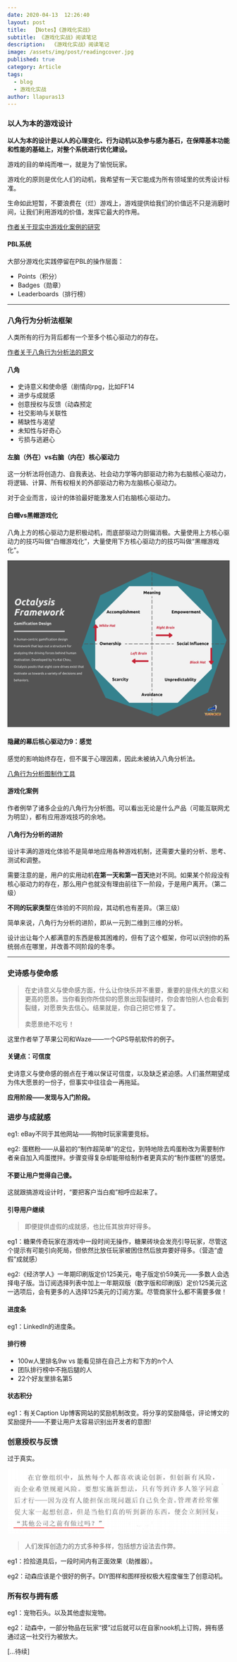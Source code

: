 ```yaml
---
date: 2020-04-13  12:26:40
layout: post
title:  【Notes】《游戏化实战》
subtitle: 《游戏化实战》阅读笔记
description:  《游戏化实战》阅读笔记
image: /assets/img/post/readingcover.jpg
published: true
category: Article
tags:
  - blog
  - 游戏化实战
author: llapuras13
---
```



### 以人为本的游戏设计

**以人为本的设计是以人的心理变化、行为动机以及参与感为基石，在保障基本功能和性能的基础上，对整个系统进行优化建设。**

游戏的目的单纯而唯一，就是为了愉悦玩家。

游戏化的原则是优化人们的动机，我希望有一天它能成为所有领域里的优秀设计标准。

生命如此短暂，不要浪费在（烂）游戏上，游戏提供给我们的价值远不只是消磨时间，让我们利用游戏的价值，发挥它最大的作用。

[作者关于现实中游戏化案例的研究](https://yukaichou.com/gamification-examples/gamification-stats-figures/)

#### PBL系统

大部分游戏化实践停留在PBL的操作层面：
- Points（积分）
- Badges（勋章）
- Leaderboards（排行榜）

<hr> 


### 八角行为分析法框架

人类所有的行为背后都有一个至多个核心驱动力的存在。

[作者关于八角行为分析法的原文](https://yukaichou.com/gamification-examples/octalysis-complete-gamification-framework/)

#### 八角

- 史诗意义和使命感（剧情向rpg，比如FF14
- 进步与成就感
- 创意授权与反馈（动森预定
- 社交影响与关联性
- 稀缺性与渴望
- 未知性与好奇心
- 亏损与逃避心

#### 左脑（外在）vs右脑（内在）核心驱动力

这一分析法将创造力、自我表达、社会动力学等内部驱动力称为右脑核心驱动力，将逻辑、计算、所有权相关的外部驱动力称为左脑核心驱动力。

对于企业而言，设计的体验最好能激发人们右脑核心驱动力。

#### 白帽vs黑帽游戏化

八角上方的核心驱动力是积极动机，而底部驱动力则偏消极。大量使用上方核心驱动力的技巧叫做“白帽游戏化”，大量使用下方核心驱动力的技巧叫做“黑帽游戏化”。

![](/assets/img/post/octalysis.png)

#### 隐藏的幕后核心驱动力9：感觉

感觉的影响始终存在，但不属于心理因素，因此未被纳入八角分析法。

[八角行为分析图制作工具](https://yukaichou.com/octalysis-tool/)

#### 游戏化案例

作者例举了诸多企业的八角行为分析图。可以看出无论是什么产品（可能互联网尤为明显），都有应用游戏技巧的余地。

#### 八角行为分析的进阶

设计丰满的游戏化体验不是简单地应用各种游戏机制，还需要大量的分析、思考、测试和调整。

需要注意的是，用户的实用动机**在第一天和第一百天**绝对不同。如果某个阶段没有核心驱动力的存在，那么用户也就没有理由前往下一阶段，于是用户离开。（第二级）

**不同的玩家类型**在体验的不同阶段，其动机也有差异。（第三级）

简单来说，八角行为分析的进阶，即从一元到二维到三维的分析。

设计出让每个人都满意的东西是极其困难的，但有了这个框架，你可以识别你的系统弱点在哪里，并改善不同阶段的冬季。

<hr>

### 史诗感与使命感

>在史诗意义与使命感方面，什么让你快乐并不重要，重要的是伟大的意义和更高的愿景。当你看到你所信仰的愿景出现裂缝时，你会害怕别人也会看到裂缝，对愿景失去信心。结果就是，你自己把它修复了。
><br>
><br>
>卖愿景绝不吃亏！

这里作者举了苹果公司和Waze——一个GPS导航软件的例子。

#### 关键点：可信度

史诗意义与使命感的弱点在于难以保证可信度，以及缺乏紧迫感。人们虽然期望成为伟大愿景的一份子，但事实中往往会一再拖延。

**应用阶段——发现与入门阶段。**

### 进步与成就感

eg1: eBay不同于其他网站——购物时玩家需要竞标。

eg2: 蛋糕粉——从最初的“制作超简单”的定位，到特地除去鸡蛋粉改为需要制作者亲自加入鸡蛋搅拌。步骤变得复杂却能带给制作者更真实的“制作蛋糕”的感觉。

#### 不要让用户觉得自己傻。

这就跟搞游戏设计时，“要把客户当白痴”相呼应起来了。

#### 引导用户继续

>即便提供虚假的成就感，也比任其放弃好得多。

eg1：糖果传奇玩家在游戏中一段时间无操作，糖果砖块会发亮引导玩家，尽管这个提示有可能引向死局，但依然比放任玩家被困住然后放弃要好得多。（营造“虚假”成就感）

eg2:《经济学人》一年期印刷版定价125美元，电子版定价59美元——多数人会选择电子版。当订阅选择列表中加上一年期双版（数字版和印刷版）定价125美元这一选项后，会有更多的人选择125美元的订阅方案。尽管商家什么都不需要多做！

#### 进度条

eg1：LinkedIn的进度条。

#### 排行榜

- 100w人里排名9w vs 能看见排在自己上方和下方的n个人
- 团队排行榜中不拖后腿的人
- 22个好友里排名第5

#### 状态积分

eg1：有关Caption Up博客网站的奖励机制改变。将分享的奖励降低，评论博文的奖励提升——不要让用户太容易识别出开发者的意图!


### 创意授权与反馈

过于真实。

![](/assets/img/post/reading01.png)

>人们发挥创造力的方式多种多样，包括想方设法去作弊。

eg1：捡拾道具后，一段时间内有正面效果（助推器）。

eg2：动森应该是个很好的例子。DIY图样和图样授权极大程度催生了创意动机。

### 所有权与拥有感

eg1：宠物石头。以及其他虚拟宠物。

eg2：动森中，一部分物品在玩家“摸”过后就可以在自家nook机上订购，拥有感通过这一社交行为被放大。

[...待续]